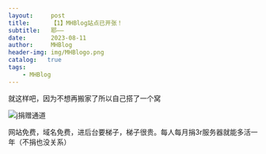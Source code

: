 ```yaml
---
layout:     post
title:      【1】MHBlog站点已开张！
subtitle:   耶——
date:       2023-08-11
author:     MHBlog
header-img: img/MHBlogo.png
catalog:   true
tags:
    - MHBlog
---
```


就这样吧，因为不想再搬家了所以自己搭了一个窝

![j捐赠通道]({{site.baseurl}}/img-post/MHB0.png)

网站免费，域名免费，进后台要梯子，梯子很贵。每人每月捐3r服务器就能多活一年（不捐也没关系）
